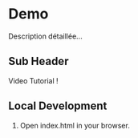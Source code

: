 # Demo

Description détaillée...

## Sub Header

Video Tutorial !

## Local Development

1. Open index.html in your browser.
